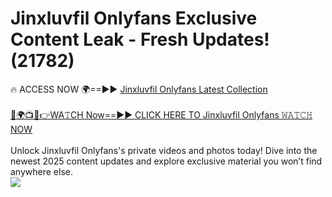 # Jinxluvfil Onlyfans Exclusive Content Leak - Fresh Updates! (21782)

🔥 ACCESS NOW 🌍==►► <a href="https://tinyurl.com/kvy9nzfs" rel="nofollow">Jinxluvfil Onlyfans Latest Collection</a>
<br><br>
[🔴🌍📺📱👉WA𝚃CH Now==►► CLICK HERE TO Jinxluvfil Onlyfans 𝚆𝙰𝚃𝙲𝙷 NOW](https://tinyurl.com/kvy9nzfs)
<br><br>
Unlock Jinxluvfil Onlyfans's private videos and photos today! Dive into the newest 2025 content updates and explore exclusive material you won’t find anywhere else.
<br>
<a href="https://tinyurl.com/kvy9nzfs" rel="nofollow" data-target="animated-image.originalLink"><img src="https://camo.githubusercontent.com/8a4f000d20f83aca3bf7ec5f350d767afa0574a8a352519fd8cfa583a6f93a33/68747470733a2f2f692e696d6775722e636f6d2f644a486b345a712e676966" data-canonical-src="https://i.imgur.com/dJHk4Zq.gif" style="max-width: 100%; display: inline-block;" data-target="animated-image.originalImage"></a>
<br>
